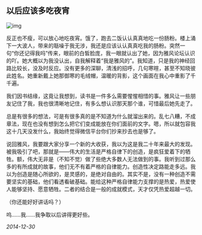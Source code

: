 ## 以后应该多吃夜宵

![img](http://mmbiz.qpic.cn/mmbiz/cicG9K6Wf5FZe8L2GjLk8456yU2vG07ItPpQxYjSTHoyoAe19G2kwFiahch5gjjuzNnxHbZ39VYxqKtPOEm5rI3w/0?tp=webp&wxfrom=5)

反正也不瘦，可以放心地吃夜宵。饿了，跑去二饭认认真真地吃一份肠粉。楼上涌下一大波人，带来的聒噪于我无涉，我还是应该认认真真吃我的肠粉。突然一句“你还记得我吗”传来，眼前的白皙脸庞，我一眼就认出了她，因为雅风论坛认识的吖。她大概以为我没认出，自我解释着“我是雅风的”。我知道，只是我的神经回路比较长，没及时反应。没有更多的深聊，清浅的招呼，几句寒暄，甚至不知晓彼此姓名。她重新戴上她那御寒的毛绒帽，温暖的背影，这个画面在我心中重影了千千遍。

我们因书结缘，这竟让我想到，读书是一件多么需要惺惺相惜的事。雅风让一些朋友记住了我，我也很清晰地记住，有多么想认识那天那个谁，可惜最后她先走了。

总是有很多的想法，可是有很多真的是不知道为什么就溜出来的。乱七八糟，不成章法，现在也没有想到怎么把它们变成能放在你们面前的文字。嗯，所以就包容我这十几天没发什么，我始终觉得微信平台你们抄来抄去也是够了。

说回雅风，我要跟大家分享一个新的大收获，我以为这是我二十年来最大的发现。被我吸引了吧，那就是——伟大的生活是严格自律下的创造，是疯狂爱着下的牺牲。额，伟大无非是（不知不觉）做了些绝大多数人无法做到的事。我听到过那么多的有所成就的故事，他们无不有着严格的自律能力。创造性决定路能走多远。我以为创造是随心所欲的，是灵感的，是绝对自由的。其实不是，没有一种创造不需要坚实的基础，他们看透看破基础。能给这种严格自律能力支撑的是热爱，热爱使人能够坚持、愿意牺牲。二者的结合是一般的成就模式，天才仅凭热爱超越一切。

（你还能好好讲话吗？）

呜……我……我争取以后讲得更好些。



*2014-12-30*